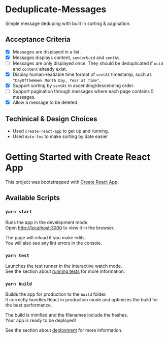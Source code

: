 # Deduplicate-Messages

Simple message deduping with built in sorting & pagination.

## Acceptance Criteria

- [x] Messages are displayed in a list.
- [x] Messages displays content, `senderUuid` and `sentAt`.
- [ ] Messages are only displayed once. They should be deduplicated if `uuid` and `content` already exist.
- [x] Display human-readable time format of `sentAt` timestamp, such as `"DayOfTheWeek Month Day, Year at Time"`.
- [x] Support sorting by `sentAt` in ascending/descending order.
- [ ] Support pagination through messages where each page contains 5 messages.
- [x] Allow a message to be deleted.

## Techinical & Design Choices

- Used `create-react-app` to get up and running.
- Used `date-fns` to make sorting by date easier

# Getting Started with Create React App

This project was bootstrapped with [Create React App](https://github.com/facebook/create-react-app).

## Available Scripts

### `yarn start`

Runs the app in the development mode.\
Open [http://localhost:3000](http://localhost:3000) to view it in the browser.

The page will reload if you make edits.\
You will also see any lint errors in the console.

### `yarn test`

Launches the test runner in the interactive watch mode.\
See the section about [running tests](https://facebook.github.io/create-react-app/docs/running-tests) for more information.

### `yarn build`

Builds the app for production to the `build` folder.\
It correctly bundles React in production mode and optimizes the build for the best performance.

The build is minified and the filenames include the hashes.\
Your app is ready to be deployed!

See the section about [deployment](https://facebook.github.io/create-react-app/docs/deployment) for more information.
